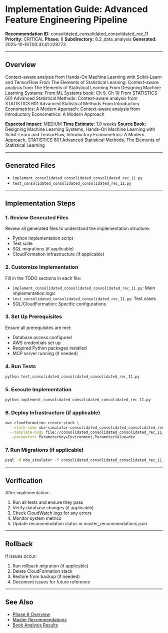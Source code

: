 # Implementation Guide: Advanced Feature Engineering Pipeline

**Recommendation ID:** consolidated_consolidated_consolidated_rec_11
**Priority:** CRITICAL
**Phase:** 8
**Subdirectory:** 8.2_data_analysis
**Generated:** 2025-10-16T00:41:41.228773

---

## Overview

Context-aware analysis from Hands-On Machine Learning with Scikit-Learn and TensorFlow From The Elements of Statistical Learning: Context-aware analysis from The Elements of Statistical Learning From Designing Machine Learning Systems: From ML Systems book: Ch 9, Ch 10 From STATISTICS 601 Advanced Statistical Methods: Context-aware analysis from STATISTICS 601 Advanced Statistical Methods From Introductory Econometrics: A Modern Approach: Context-aware analysis from Introductory Econometrics: A Modern Approach

**Expected Impact:** MEDIUM
**Time Estimate:** 1.0 weeks
**Source Book:** Designing Machine Learning Systems, Hands-On Machine Learning with Scikit-Learn and TensorFlow, Introductory Econometrics: A Modern Approach, STATISTICS 601 Advanced Statistical Methods, The Elements of Statistical Learning

---

## Generated Files

- `implement_consolidated_consolidated_consolidated_rec_11.py`
- `test_consolidated_consolidated_consolidated_rec_11.py`

---

## Implementation Steps

### 1. Review Generated Files

Review all generated files to understand the implementation structure:
- Python implementation script
- Test suite
- SQL migrations (if applicable)
- CloudFormation infrastructure (if applicable)

### 2. Customize Implementation

Fill in the TODO sections in each file:
- `implement_consolidated_consolidated_consolidated_rec_11.py`: Main implementation logic
- `test_consolidated_consolidated_consolidated_rec_11.py`: Test cases
- SQL/CloudFormation: Specific configurations

### 3. Set Up Prerequisites

Ensure all prerequisites are met:
- Database access configured
- AWS credentials set up
- Required Python packages installed
- MCP server running (if needed)

### 4. Run Tests

```bash
python test_consolidated_consolidated_consolidated_rec_11.py
```

### 5. Execute Implementation

```bash
python implement_consolidated_consolidated_consolidated_rec_11.py
```

### 6. Deploy Infrastructure (if applicable)

```bash
aws cloudformation create-stack \
  --stack-name nba-simulator-consolidated_consolidated_consolidated_rec_11 \
  --template-body file://consolidated_consolidated_consolidated_rec_11_infrastructure.yaml \
  --parameters ParameterKey=Environment,ParameterValue=dev
```

### 7. Run Migrations (if applicable)

```bash
psql -d nba_simulator -f consolidated_consolidated_consolidated_rec_11_migration.sql
```

---

## Verification

After implementation:
1. Run all tests and ensure they pass
2. Verify database changes (if applicable)
3. Check CloudWatch logs for any errors
4. Monitor system metrics
5. Update recommendation status in master_recommendations.json

---

## Rollback

If issues occur:
1. Run rollback migration (if applicable)
2. Delete CloudFormation stack
3. Restore from backup (if needed)
4. Document issues for future reference

---

## See Also

- [Phase 8 Overview](/Users/ryanranft/nba-simulator-aws/docs/phases/phase_8/)
- [Master Recommendations](/Users/ryanranft/nba-mcp-synthesis/analysis_results/master_recommendations.json)
- [Book Analysis Results](/Users/ryanranft/nba-mcp-synthesis/analysis_results/)
